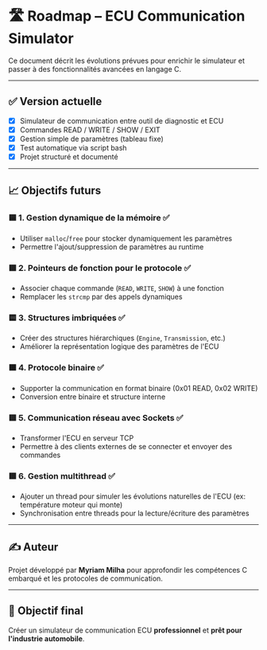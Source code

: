 # 🛣️ Roadmap – ECU Communication Simulator

Ce document décrit les évolutions prévues pour enrichir le simulateur et passer à des fonctionnalités avancées en langage C.

---

## ✅ Version actuelle

- [x] Simulateur de communication entre outil de diagnostic et ECU
- [x] Commandes READ / WRITE / SHOW / EXIT
- [x] Gestion simple de paramètres (tableau fixe)
- [x] Test automatique via script bash
- [x] Projet structuré et documenté

---

## 📈 Objectifs futurs

### 🟦 1. Gestion dynamique de la mémoire ✅
- Utiliser `malloc`/`free` pour stocker dynamiquement les paramètres
- Permettre l'ajout/suppression de paramètres au runtime

### 🟩 2. Pointeurs de fonction pour le protocole ✅
- Associer chaque commande (`READ`, `WRITE`, `SHOW`) à une fonction
- Remplacer les `strcmp` par des appels dynamiques

### 🟨 3. Structures imbriquées ✅
- Créer des structures hiérarchiques (`Engine`, `Transmission`, etc.)
- Améliorer la représentation logique des paramètres de l'ECU

### 🟧 4. Protocole binaire ✅
- Supporter la communication en format binaire (0x01 READ, 0x02 WRITE)
- Conversion entre binaire et structure interne

### 🟥 5. Communication réseau avec Sockets ✅
- Transformer l'ECU en serveur TCP
- Permettre à des clients externes de se connecter et envoyer des commandes

### 🟪 6. Gestion multithread ✅
- Ajouter un thread pour simuler les évolutions naturelles de l'ECU (ex: température moteur qui monte)
- Synchronisation entre threads pour la lecture/écriture des paramètres

---

## ✍️ Auteur

Projet développé par **Myriam Milha** pour approfondir les compétences C embarqué et les protocoles de communication.

---

## 🎯 Objectif final

Créer un simulateur de communication ECU **professionnel** et **prêt pour l'industrie automobile**.

